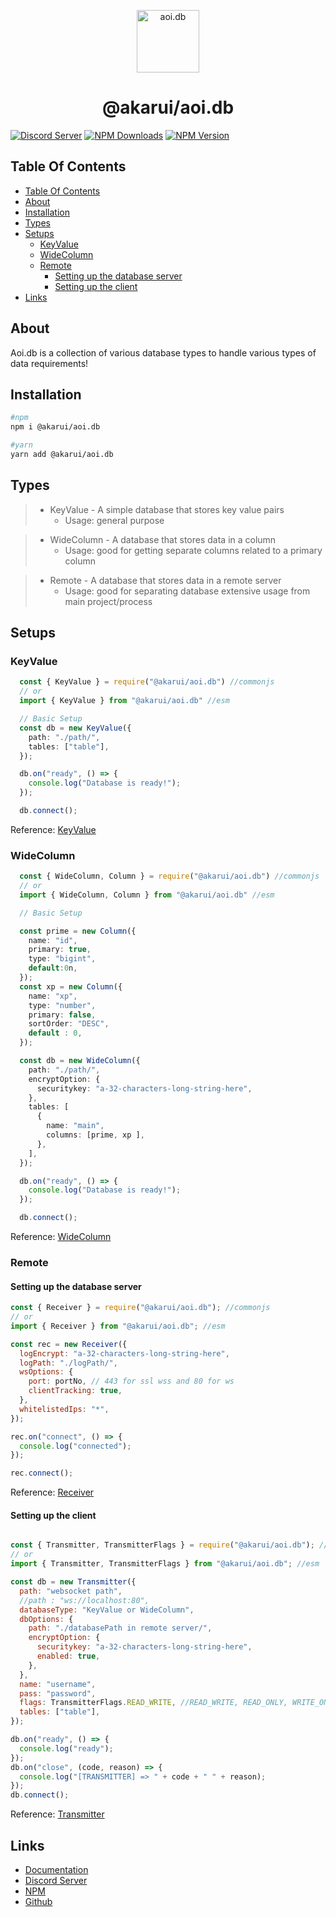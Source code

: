 <p align="center">
  <a href="https://aoi.js.org">
    <img width="100" src="https://github.com/aoijs/website/blob/master/assets/images/aoidb.png?raw=true" alt="aoi.db">
  </a>
</p>

<h1 align="center">@akarui/aoi.db</h1>

[![Discord Server](https://img.shields.io/discord/773352845738115102?color=5865F2&logo=discord&logoColor=white)](https://discord.com/invite/HMUfMXDQsV)
[![NPM Downloads](https://img.shields.io/npm/dt/aoi.db.svg?maxAge=3600)](https://www.npmjs.com/package/aoi.db)
[![NPM Version](https://img.shields.io/npm/v/aoi.db.svg?maxAge=3600)](https://www.npmjs.com/package/aoi.db)

</div>

## Table Of Contents

- [Table Of Contents](#table-of-contents)
- [About](#about)
- [Installation](#installation)
- [Types](#types)
- [Setups](#setups)
  - [KeyValue](#keyvalue)
  - [WideColumn](#widecolumn)
  - [Remote](#remote)
    - [Setting up the database server](#setting-up-the-database-server)
    - [Setting up the client](#setting-up-the-client)
- [Links](#links)

## About
Aoi.db is a collection of various database types to handle various types of data requirements!

## Installation

```bash
#npm 
npm i @akarui/aoi.db

#yarn
yarn add @akarui/aoi.db
```

## Types

> * KeyValue - A simple database that stores key value pairs
>   * Usage:  general purpose 

>
> * WideColumn - A database that stores data in a column 
>   * Usage:  good for getting separate columns related to a primary column 
>

>
> * Remote - A database that stores data in a remote server
>   * Usage:  good for separating database extensive usage from main project/process
>

## Setups

### KeyValue

```ts
  const { KeyValue } = require("@akarui/aoi.db") //commonjs
  // or
  import { KeyValue } from "@akarui/aoi.db" //esm

  // Basic Setup
  const db = new KeyValue({
    path: "./path/",
    tables: ["table"],
  });

  db.on("ready", () => {
    console.log("Database is ready!");
  });

  db.connect();

```
Reference: [KeyValue](https://akaruidevelopment.github.io/aoi.db/classes/KeyValue.html)

### WideColumn

```ts
  const { WideColumn, Column } = require("@akarui/aoi.db") //commonjs
  // or
  import { WideColumn, Column } from "@akarui/aoi.db" //esm

  // Basic Setup

  const prime = new Column({
    name: "id",
    primary: true,
    type: "bigint",
    default:0n,
  });
  const xp = new Column({
    name: "xp",
    type: "number",
    primary: false,
    sortOrder: "DESC",
    default : 0,
  });

  const db = new WideColumn({
    path: "./path/",
    encryptOption: {
      securitykey: "a-32-characters-long-string-here",
    },
    tables: [
      {
        name: "main",
        columns: [prime, xp ],
      },
    ],
  });

  db.on("ready", () => {
    console.log("Database is ready!");
  });

  db.connect();

```
Reference: [WideColumn](https://akaruidevelopment.github.io/aoi.db/classes/WideColumn.html)


### Remote

#### Setting up the database server

```js
const { Receiver } = require("@akarui/aoi.db"); //commonjs
// or
import { Receiver } from "@akarui/aoi.db"; //esm

const rec = new Receiver({
  logEncrypt: "a-32-characters-long-string-here",
  logPath: "./logPath/",
  wsOptions: {
    port: portNo, // 443 for ssl wss and 80 for ws
    clientTracking: true,
  },
  whitelistedIps: "*",
});

rec.on("connect", () => {
  console.log("connected");
});

rec.connect();

```
Reference: [Receiver](https://akaruidevelopment.github.io/aoi.db/classes/Receiver.html)

#### Setting up the client

```js

const { Transmitter, TransmitterFlags } = require("@akarui/aoi.db"); //commonjs
// or
import { Transmitter, TransmitterFlags } from "@akarui/aoi.db"; //esm

const db = new Transmitter({
  path: "websocket path",
  //path : "ws://localhost:80",
  databaseType: "KeyValue or WideColumn",
  dbOptions: {
    path: "./databasePath in remote server/",
    encryptOption: {
      securitykey: "a-32-characters-long-string-here",
      enabled: true,
    },
  },
  name: "username",
  pass: "password",
  flags: TransmitterFlags.READ_WRITE, //READ_WRITE, READ_ONLY, WRITE_ONLY
  tables: ["table"],
});

db.on("ready", () => {
  console.log("ready");
});
db.on("close", (code, reason) => {
  console.log("[TRANSMITTER] => " + code + " " + reason);
});
db.connect();
```
Reference: [Transmitter](https://akaruidevelopment.github.io/aoi.db/classes/Transmitter.html)


## Links

- [Documentation](https://akaruidevelopment.github.io/aoi.db/)
- [Discord Server](https://discord.com/invite/HMUfMXDQsV)
- [NPM](https://www.npmjs.com/package/@akarui/aoi.db)
- [Github](https://github.com/Akaruidevelopment/aoi.db)
